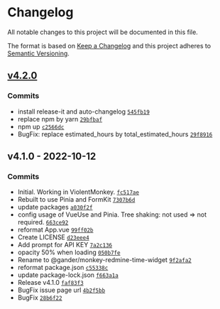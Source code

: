 # Changelog

All notable changes to this project will be documented in this file.

The format is based on [Keep a Changelog](https://keepachangelog.com/en/1.0.0/)
and this project adheres to [Semantic Versioning](https://semver.org/spec/v2.0.0.html).

## [v4.2.0](https://github.com/gander/monkey-redmine-time-widget/compare/v4.1.0...v4.2.0)

### Commits

- install release-it and auto-changelog [`545fb19`](https://github.com/gander/monkey-redmine-time-widget/commit/545fb196e4ce59bc7a16c76d0fd6314d9d989629)
- replace npm by yarn [`29bfbaf`](https://github.com/gander/monkey-redmine-time-widget/commit/29bfbaf935b2fe7a2837214342ccd0ff6b2392e9)
- npm up [`c2566dc`](https://github.com/gander/monkey-redmine-time-widget/commit/c2566dc4235f862478c0cfd9c58ecf9ca33fdcfb)
- BugFix: replace estimated_hours by total_estimated_hours [`29f8916`](https://github.com/gander/monkey-redmine-time-widget/commit/29f89169781c906255014de862cd91148862dc9c)

## v4.1.0 - 2022-10-12

### Commits

- Initial. Working in ViolentMonkey. [`fc517ae`](https://github.com/gander/monkey-redmine-time-widget/commit/fc517aea36dfe440cd946a2a4e22814894e4c4e8)
- Rebuilt to use Pinia and FormKit [`7307b6d`](https://github.com/gander/monkey-redmine-time-widget/commit/7307b6dc18f5edf59a2f89ec760d7a2ba5b089ea)
- update packages [`a030f2f`](https://github.com/gander/monkey-redmine-time-widget/commit/a030f2f48b331c1bbe456181f95943931d55c9de)
- config usage of VueUse and Pinia. Tree shaking: not used =&gt; not required. [`663ce92`](https://github.com/gander/monkey-redmine-time-widget/commit/663ce92d1e4367fd7facb08daf827b87cb53629c)
- reformat App.vue [`99ff02b`](https://github.com/gander/monkey-redmine-time-widget/commit/99ff02bffb7a1112c3a98335fc59554876d7d7e7)
- Create LICENSE [`d23eee4`](https://github.com/gander/monkey-redmine-time-widget/commit/d23eee4c2624ba85eaea34dbd6ce153262b62cf4)
- Add prompt for API KEY [`7a2c136`](https://github.com/gander/monkey-redmine-time-widget/commit/7a2c136db1bd9b2f7ebecf6534bd6aa6d6b59ae9)
- opacity 50% when loading [`050b7fe`](https://github.com/gander/monkey-redmine-time-widget/commit/050b7fe18d86472b8ba4b862c797378aa65a3e3d)
- Rename to @gander/monkey-redmine-time-widget [`9f2afa2`](https://github.com/gander/monkey-redmine-time-widget/commit/9f2afa2c7020111ace17f39891386856add07dd6)
- reformat package.json [`c55338c`](https://github.com/gander/monkey-redmine-time-widget/commit/c55338cede32c7896e2450f1527f167918359f07)
- update package-lock.json [`f663a1a`](https://github.com/gander/monkey-redmine-time-widget/commit/f663a1afa9f00fa5cbd108491d162b68b8c32ab1)
- Release v4.1.0 [`faf83f3`](https://github.com/gander/monkey-redmine-time-widget/commit/faf83f3a4bfd862849f47c77c6e3ab517c8ba391)
- BugFix issue page url [`4b2f5bb`](https://github.com/gander/monkey-redmine-time-widget/commit/4b2f5bb7ca5baab9050b03be84bfb99f027f64a7)
- BugFix [`28b6f22`](https://github.com/gander/monkey-redmine-time-widget/commit/28b6f22a67498aa23b370a8e902e1bfe29aae3a7)

